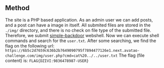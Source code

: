 ## Method

The site is a PHP based application. As an admin user we can add posts, and a post can have a image in itself. All submited files are stored in the `./img/` directory, and there is no check on file type of the submitted file. Therefore, we submit [simple-backdoor](simple-backdoor.php) webshell. Now we can execute shell commands and search for the `user.txt`.
After some searching, we find the flag on the following url:
```https://6b5c2d7659c636b2b7649090795f7894477126e1.next.avatao-challenge.com/img/user.php?cmd=cat%20../../user.txt```
The flag (file content) is: `FLAG{DZIVI:9836478987-USER}`